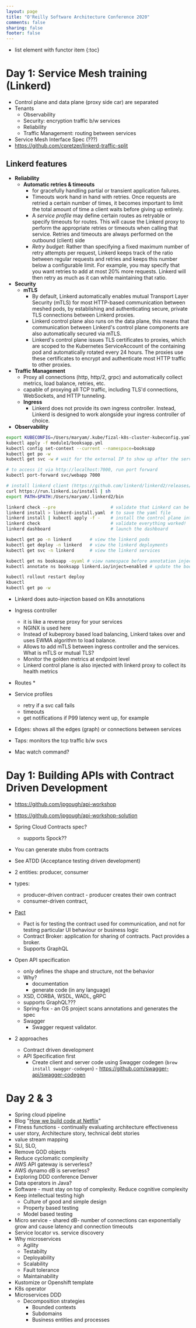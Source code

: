 ```yaml
---
layout: page
title: "O'Reilly Software Architecture Conference 2020"
comments: false
sharing: false
footer: false
---
```

* list element with functor item
{:toc}

# Day 1: Service Mesh training (Linkerd)

* Control plane and data plane (proxy side car) are separated
* Tenants
    * Observability
    * Security: encryption traffic b/w services
    * Reliability
    * Traffic Management: routing between services
* Service Mesh Interface Spec (???)
* https://github.com/cpretzer/linkerd-traffic-split

## Linkerd features

* __Reliability__
    * __Automatic retries & timeouts__
        * for gracefully handling partial or transient application failures.
        * Timeouts work hand in hand with retries. Once requests are retried a certain number of times, it becomes important to limit the total amount of time a client waits before giving up entirely.
        * A _service profile_ may define certain routes as retryable or specify timeouts for routes. This will cause the Linkerd proxy to perform the appropriate retries or timeouts when calling that service. Retries and timeouts are always performed on the outbound (client) side
        * _Retry budget_: Rather than specifying a fixed maximum number of retry attempts per request, Linkerd keeps track of the ratio between regular requests and retries and keeps this number below a configurable limit. For example, you may specify that you want retries to add at most 20% more requests. Linkerd will then retry as much as it can while maintaining that ratio.
* __Security__
    * __mTLS__
        * By default, Linkerd automatically enables mutual Transport Layer Security (mTLS) for most HTTP-based communication between meshed pods, by establishing and authenticating secure, private TLS connections between Linkerd proxies.
        * Linkerd control plane also runs on the data plane, this means that communication between Linkerd's control plane components are also automatically secured via mTLS.
        * Linkerd's control plane issues TLS certificates to proxies, which are scoped to the Kubernetes ServiceAccount of the containing pod and automatically rotated every 24 hours. The proxies use these certificates to encrypt and authenticate most HTTP traffic to other proxies.
* __Traffic Management__
    * Proxy all connections (http, http/2, grpc) and automatically collect metrics, load balance, retries, etc.
    * capable of proxying all TCP traffic, including TLS'd connections, WebSockets, and HTTP tunneling.
    * __Ingress__
        * Linkerd does not provide its own ingress controller. Instead, Linkerd is designed to work alongside your ingress controller of choice.
* __Observability__

```bash
export KUBECONFIG=/Users/maryam/.kube/fizal-k8s-cluster-kubeconfig.yaml
kubectl apply -f module1/booksapp.yml
kubectl config set-context --current --namespace=booksapp
kubectl get po -w
kubectl get svc -w # wait for the external IP to show up after the service is up and access http://<ip>:7000

# to access it via http://localhost:7000, run port forward
kubectl port-forward svc/webapp 7000

# install linkerd client (https://github.com/linkerd/linkerd2/releases/tag/stable-2.7.0)
curl https://run.linkerd.io/install | sh
export PATH=$PATH:/Users/maryam/.linkerd2/bin

linkerd check --pre                     # validate that Linkerd can be installed
linkerd install > linkerd-install.yaml  # to save the yaml file
linkerd install | kubectl apply -f -    # install the control plane into the 'linkerd' namespace
linkerd check                           # validate everything worked!
linkerd dashboard                       # launch the dashboard

kubectl get po -n linkerd       # view the linkerd pods
kubectl get deploy -n linkerd   # view the linkerd deployments
kubectl get svc -n linkerd      # view the linkerd services

kubectl get ns booksapp -oyaml # view namespace before annotation injection
kubectl annotate ns booksapp linkerd.io/inject=enabled # update the booksapp namespace to enable automatic proxy injection

kubectl rollout restart deploy
kbuectl 
kubectl get po -w

``` 


* Linkerd does auto-injection based on K8s annotations

* Ingress controller
    * it is like a reverse proxy for your services
    * NGINX is used here
    * Instead of kubeproxy based load balancing, Linkerd takes over and uses EWMA algorithm to load balance.
    * Allows to add mTLS between ingress controller and the services. What is mTLS or mutual TLS?
    * Monitor the golden metrics at endpoint level
    * Linkerd control plane is also injected with linkerd proxy to collect its health metrics
* Routes
    * 
* Service profiles
    * retry if a svc call fails
    * timeouts
    * get notifications if P99 latency went up, for example
* Edges: shows all the edges (graph) or connections between services
* Taps: monitors the tcp traffic b/w svcs

* Mac watch command?


# Day 1: Building APIs with Contract Driven Development

* https://github.com/jpgough/api-workshop
* https://github.com/jpgough/api-workshop-solution

* Spring Cloud Contracts spec?
    * supports Spock??
* You can generate stubs from contracts
* See ATDD (Acceptance testing driven development)
* 2 entities: producer, consumer
* types:
    * producer-driven contract - producer creates their own contract
    * consumer-driven contract, 
* [Pact](https://pacti.io)
    * Pact is for testing the contract used for communication, and not for testing particular UI behaviour or business logic
    * Contract Broker: application for sharing of contracts. Pact provides a broker.
    * Supports GraphQL
* Open API specification
    * only defines the shape and structure, not the behavior
    * Why?
        * documentation
        * generate code  (in any language)
    * XSD, CORBA, WSDL, WADL, gRPC
    * supports GraphQL???
    * Spring-fox - an OS project scans annotations and generates the spec
    * Swagger
        * Swagger request validator.
* 2 approaches
    * Contract driven development
    * API Specification first
        * Create client and server code using Swagger codegen (`brew install swagger-codegen`) - https://github.com/swagger-api/swagger-codegen

# Day 2 & 3

- Spring cloud pipeline
- Blog "[How we build code at Netflix](https://netflixtechblog.com/how-we-build-code-at-netflix-c5d9bd727f15)"
- Fitness functions - continually evaluating architecture effectiveness
- user story, Architecture story, technical debt stories
- value stream mapping
- SLI, SLO, 
- Remove GOD objects
- Reduce cyclomatic complexity
- AWS API gateway is serverless?
- AWS dynamo dB is serverless?
- Exploring DDD conference Denver
- Data operators in Java?
- Software - must stay on top of complexity. Reduce cognitive complexity
- Keep intellectual testing high
    - Culture of good and simple design
    - Property based testing
    - Model based testing
- Micro service - shared dB- number of connections can exponentially grow and cause latency and connection timeouts
- Service locator vs. service discovery
- Why microservices
    - Agility
    - Testabilty
    - Deployability
    - Scalability
    - Fault tolerance
    - Maintainability
- Kustomize or Openshift template
- K8s operator 
- Microservices DDD 
    - Decomposition strategies
        - Bounded contexts
        - Subdomains
        - Business entities and processes


